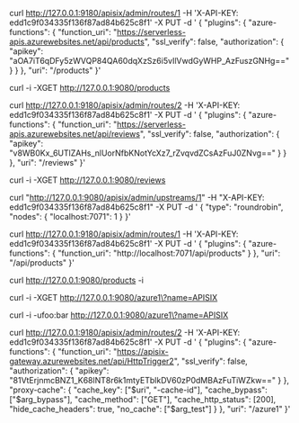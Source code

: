 
curl http://127.0.0.1:9180/apisix/admin/routes/1 -H 'X-API-KEY: edd1c9f034335f136f87ad84b625c8f1' -X PUT -d '
{
    "plugins": {
        "azure-functions": {
            "function_uri": "https://serverless-apis.azurewebsites.net/api/products",
            "ssl_verify": false,
             "authorization": {
                "apikey": "aOA7iT6qDFy5zWVQP84QA60dqXzSz6i5vIlVwdGyWHP_AzFuszGNHg=="
            }
        }
    },
    "uri": "/products"
}'

curl -i -XGET http://127.0.0.1:9080/products


curl http://127.0.0.1:9180/apisix/admin/routes/2 -H 'X-API-KEY: edd1c9f034335f136f87ad84b625c8f1' -X PUT -d '
{
    "plugins": {
        "azure-functions": {
            "function_uri": "https://serverless-apis.azurewebsites.net/api/reviews",
            "ssl_verify": false,
             "authorization": {
                "apikey": "v8WB0Kx_6UTlZAHs_nlUorNfbKNotYcXz7_rZvqvdZCsAzFuJ0ZNvg=="
            }
        }
    },
    "uri": "/reviews"
}'

curl -i -XGET http://127.0.0.1:9080/reviews

curl "http://127.0.0.1:9080/apisix/admin/upstreams/1" -H "X-API-KEY: edd1c9f034335f136f87ad84b625c8f1" -X PUT -d '
{
  "type": "roundrobin",
  "nodes": {
    "localhost:7071": 1
  }
}'

curl http://127.0.0.1:9180/apisix/admin/routes/1 -H 'X-API-KEY: edd1c9f034335f136f87ad84b625c8f1' -X PUT -d '
{
    "plugins": {
        "azure-functions": {
            "function_uri": "http://localhost:7071/api/products"
        }
    },
    "uri": "/api/products"
}'

curl http://127.0.0.1:9080/products -i




curl -i -XGET http://127.0.0.1:9080/azure1\?name=APISIX

curl -i -ufoo:bar http://127.0.0.1:9080/azure1\?name=APISIX

curl http://127.0.0.1:9180/apisix/admin/routes/2 -H 'X-API-KEY: edd1c9f034335f136f87ad84b625c8f1' -X PUT -d '
{
    "plugins": {
        "azure-functions": {
            "function_uri": "https://apisix-gateway.azurewebsites.net/api/HttpTrigger2",
            "ssl_verify": false,
            "authorization": {
                "apikey": "81VtErjnmcBNZ1_K68lNT8r6k1mtyETblkDV60zP0dMBAzFuTiWZkw=="
            }
        },
         "proxy-cache": {
 "cache_key": ["$uri", "-cache-id"],
 "cache_bypass": ["$arg_bypass"],
 "cache_method": ["GET"],
 "cache_http_status": [200],
 "hide_cache_headers": true,
 "no_cache": ["$arg_test"]
 }
    },
    "uri": "/azure1"
}'